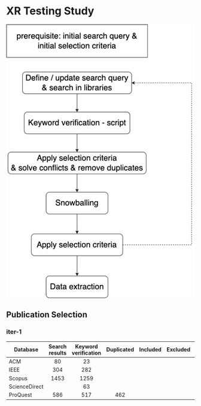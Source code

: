 # XR Testing Study

![Image](./flowchart.png)

## Publication Selection

### iter-1

| Database      | Search results | Keyword verification | Duplicated | Included | Excluded | Unclear |
| ------------- | :------------: | :------------------: | :--------: | :------: | :------: | :-----: |
| ACM           |       80       |          23          |            |          |          |         |
| IEEE          |      304       |         282          |            |          |          |         |
| Scopus        |      1453      |         1259         |            |          |          |         |
| ScienceDirect |                |          63          |            |          |          |         |
| ProQuest      |      586       |         517          |    462     |          |          |         |

